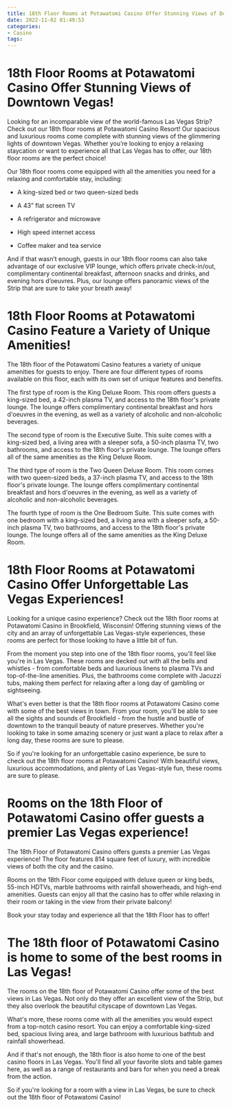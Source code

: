 ```yaml
---
title: 18th Floor Rooms at Potawatomi Casino Offer Stunning Views of Downtown Vegas!
date: 2022-11-02 01:49:53
categories:
- Casino
tags:
---
```



#  18th Floor Rooms at Potawatomi Casino Offer Stunning Views of Downtown Vegas!

Looking for an incomparable view of the world-famous Las Vegas Strip? Check out our 18th floor rooms at Potawatomi Casino Resort! Our spacious and luxurious rooms come complete with stunning views of the glimmering lights of downtown Vegas. Whether you’re looking to enjoy a relaxing staycation or want to experience all that Las Vegas has to offer, our 18th floor rooms are the perfect choice!

Our 18th floor rooms come equipped with all the amenities you need for a relaxing and comfortable stay, including:

- A king-sized bed or two queen-sized beds

- A 43” flat screen TV

- A refrigerator and microwave

- High speed internet access

- Coffee maker and tea service

And if that wasn’t enough, guests in our 18th floor rooms can also take advantage of our exclusive VIP lounge, which offers private check-in/out, complimentary continental breakfast, afternoon snacks and drinks, and evening hors d’oeuvres. Plus, our lounge offers panoramic views of the Strip that are sure to take your breath away!

#  18th Floor Rooms at Potawatomi Casino Feature a Variety of Unique Amenities!

The 18th floor of the Potawatomi Casino features a variety of unique amenities for guests to enjoy. There are four different types of rooms available on this floor, each with its own set of unique features and benefits.

The first type of room is the King Deluxe Room. This room offers guests a king-sized bed, a 42-inch plasma TV, and access to the 18th floor's private lounge. The lounge offers complimentary continental breakfast and hors d'oeuvres in the evening, as well as a variety of alcoholic and non-alcoholic beverages.

The second type of room is the Executive Suite. This suite comes with a king-sized bed, a living area with a sleeper sofa, a 50-inch plasma TV, two bathrooms, and access to the 18th floor's private lounge. The lounge offers all of the same amenities as the King Deluxe Room.

The third type of room is the Two Queen Deluxe Room. This room comes with two queen-sized beds, a 37-inch plasma TV, and access to the 18th floor's private lounge. The lounge offers complimentary continental breakfast and hors d'oeuvres in the evening, as well as a variety of alcoholic and non-alcoholic beverages.

The fourth type of room is the One Bedroom Suite. This suite comes with one bedroom with a king-sized bed, a living area with a sleeper sofa, a 50-inch plasma TV, two bathrooms, and access to the 18th floor's private lounge. The lounge offers all of the same amenities as the King Deluxe Room.

#  18th Floor Rooms at Potawatomi Casino Offer Unforgettable Las Vegas Experiences!

Looking for a unique casino experience? Check out the 18th floor rooms at Potawatomi Casino in Brookfield, Wisconsin! Offering stunning views of the city and an array of unforgettable Las Vegas-style experiences, these rooms are perfect for those looking to have a little bit of fun.

From the moment you step into one of the 18th floor rooms, you'll feel like you're in Las Vegas. These rooms are decked out with all the bells and whistles - from comfortable beds and luxurious linens to plasma TVs and top-of-the-line amenities. Plus, the bathrooms come complete with Jacuzzi tubs, making them perfect for relaxing after a long day of gambling or sightseeing.

What's even better is that the 18th floor rooms at Potawatomi Casino come with some of the best views in town. From your room, you'll be able to see all the sights and sounds of Brookfield - from the hustle and bustle of downtown to the tranquil beauty of nature preserves. Whether you're looking to take in some amazing scenery or just want a place to relax after a long day, these rooms are sure to please.

So if you're looking for an unforgettable casino experience, be sure to check out the 18th floor rooms at Potawatomi Casino! With beautiful views, luxurious accommodations, and plenty of Las Vegas-style fun, these rooms are sure to please.

#  Rooms on the 18th Floor of Potawatomi Casino offer guests a premier Las Vegas experience!

The 18th Floor of Potawatomi Casino offers guests a premier Las Vegas experience! The floor features 814 square feet of luxury, with incredible views of both the city and the casino.

Rooms on the 18th Floor come equipped with deluxe queen or king beds, 55-inch HDTVs, marble bathrooms with rainfall showerheads, and high-end amenities. Guests can enjoy all that the casino has to offer while relaxing in their room or taking in the view from their private balcony!

Book your stay today and experience all that the 18th Floor has to offer!

#  The 18th floor of Potawatomi Casino is home to some of the best rooms in Las Vegas!

The rooms on the 18th floor of Potawatomi Casino offer some of the best views in Las Vegas. Not only do they offer an excellent view of the Strip, but they also overlook the beautiful cityscape of downtown Las Vegas.

What's more, these rooms come with all the amenities you would expect from a top-notch casino resort. You can enjoy a comfortable king-sized bed, spacious living area, and large bathroom with luxurious bathtub and rainfall showerhead.

And if that's not enough, the 18th floor is also home to one of the best casino floors in Las Vegas. You'll find all your favorite slots and table games here, as well as a range of restaurants and bars for when you need a break from the action.

So if you're looking for a room with a view in Las Vegas, be sure to check out the 18th floor of Potawatomi Casino!